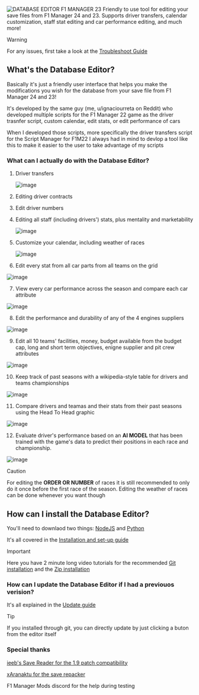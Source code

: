 ![DATABASE EDITOR F1 MANAGER 23](https://github.com/IUrreta/Database-Editor-Develop/assets/95303008/0f8493bb-9349-4f2a-b9f8-60a600ae3a54)
Friendly to use tool for editing your save files from F1 Manager 24 and 23. Supports driver transfers, calendar customization, staff stat editing and car performance editing, and much more!

> [!WARNING]
> For any issues, first take a  look at the [Troubleshoot Guide](https://github.com/IUrreta/DatabaseEditor/wiki/Troubleshoot-guide)

## What's the Database Editor? ##
Basically it's just a friendly user interface that helps you make the modifications you wish for the database from your save file from F1 Manager 24 and 23!

It's developed by the same guy (me, u/ignaciourreta on Reddit) who developed multiple scripts for the F1 Manager 22 game as the driver trasnfer script, custom calendar, edit stats, or edit performance of cars

When I developed those scripts, more specifically the driver transfers script for the Script Manager for F1M22 I always had in mind to devlop a tool like this to make it easier to the user to take advantage of my scripts

### What can I actually do with the Database Editor? ###

1. Driver transfers
   
   ![image](https://github.com/user-attachments/assets/6c360742-5576-4e94-8f35-03829334a7d4)

2. Editing driver contracts
3. Edit driver numbers
4. Editing all staff (including drivers') stats, plus mentality and marketability
   
   ![image](https://github.com/user-attachments/assets/6104de3f-e052-4b21-9abc-87bf868a69fa)

5. Customize your calendar, including weather of races
   
   ![image](https://github.com/user-attachments/assets/2d3b338c-554e-4129-ae07-9421d7e805b3)

6. Edit every stat from all car parts from all teams on the grid

![image](https://github.com/user-attachments/assets/7ece60de-677d-4f70-ad6a-9c5cd6cc7792)

7. View every car performance  across the season and compare each car attribute

![image](https://github.com/user-attachments/assets/bd0bcfb8-e321-495d-bad1-410352dd1bee)

8. Edit the performance and durability of any of the 4 engines suppliers
   
![image](https://github.com/user-attachments/assets/cef182b4-72e3-4f6b-ac34-ef074e2c12a1)

9. Edit all 10 teams' facilities, money, budget available from the budget cap, long and short term objectives, enigne supplier and pit crew attributes
   
![image](https://github.com/user-attachments/assets/e7b83dc0-95de-48d6-8ce1-5b3794c52a89)

10. Keep track of past seasons with a wikipedia-style table for drivers and teams championships
    
![image](https://github.com/user-attachments/assets/fc787462-61f5-4e85-9ef4-c9af7845cb30)

11. Compare drivers and teamas and their stats from their past seasons using the Head To Head graphic
    
![image](https://github.com/user-attachments/assets/176abb4e-ab9f-4e53-a3c9-cf005f461ed0)

12. Evaluate driver's performance based on an **AI MODEL** that has been trained with the game's data to predict their positions in each race and championship.
    
![image](https://github.com/user-attachments/assets/e9b1a937-25e6-4774-93a9-fcfa6de1f650)



> [!CAUTION]
> For editing the **ORDER OR NUMBER** of races it is still recommended to only do it once before the first race of the season.
> Editing the weather of races can be done whenever you want though

## How can I install the Database Editor? ##
You'll need to downlaod two things: [NodeJS](https://nodejs.org/en/download) and [Python](https://www.python.org/downloads/)

It's all covered in the [Installation and set-up guide](https://github.com/IUrreta/DatabaseEditor/wiki/Installation-and-set%E2%80%90up-guide)

> [!IMPORTANT]
> Here you have 2 minute long video tutorials for the recommended [Git installation](https://www.youtube.com/watch?v=ashrVev0KFY) and the [Zip installation](https://www.youtube.com/watch?v=5BjV3vFMxd4)

### How can I update the Database Editor if I had a previouos verision? ###

It's all explained in the [Update guide](https://github.com/IUrreta/DatabaseEditor/wiki/Update-guide)

> [!TIP]
> If you installed through git, you can directly update by just clicking a buton from the editor itself

### Special thanks ###
[ieeb's Save Reader for the 1.9 patch compatibility](https://github.com/iebb/F1ManagerSaveReader)

[xAranaktu for the save repacker](https://github.com/xAranaktu/F1-Manager-2022-SaveFile-Repacker)

F1 Manager Mods discord for the help during testing
